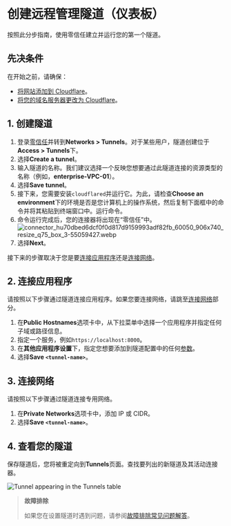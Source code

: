 # 创建远程管理隧道（仪表板）

按照此分步指南，使用零信任建立并运行您的第一个隧道。

## 先决条件

在开始之前，请确保：

- [将网站添加到 Cloudflare](https://developers.cloudflare.com/fundamentals/setup/account-setup/add-site/)。
- [将您的域名服务器更改为 Cloudflare](https://developers.cloudflare.com/dns/zone-setups/full-setup/setup/)。

## 1. 创建隧道

1. 登录[零信任](https://one.dash.cloudflare.com/)并转到**Networks > Tunnels**。对于某些用户，隧道创建位于**Access > Tunnels**下。
2. 选择**Create a tunnel**。
3. 输入隧道的名称。我们建议选择一个反映您想要通过此隧道连接的资源类型的名称（例如，**enterprise-VPC-01**）。
4. 选择**Save tunnel**。
5. 接下来，您需要安装`cloudflared`并运行它。为此，请检查**Choose an environment**下的环境是否是您计算机上的操作系统，然后复制下面框中的命令并将其粘贴到终端窗口中。运行命令。
6. 命令运行完成后，您的连接器将出现在“零信任”中。
![connector_hu70dbed6dcf0f0d817d9159993adf82fb_60050_906x740_resize_q75_box_3-55059427.webp](/img/connector_hu70dbed6dcf0f0d817d9159993adf82fb_60050_906x740_resize_q75_box_3-55059427.webp)
7. 选择**Next**。

接下来的步骤取决于您是要[连接应用程序](#_2-连接应用程序)还是[连接网络](#_3-连接网络)。

## 2. 连接应用程序

请按照以下步骤通过隧道连接应用程序。如果您要连接网络，请跳至[连接网络](#_3-连接网络)部分。

1. 在**Public Hostnames**选项卡中，从下拉菜单中选择一个应用程序并指定任何子域或路径信息。
2. 指定一个服务，例如`https://localhost:8000`。
3. 在**其他应用程序设置**下，指定您想要添加到隧道配置中的任何[参数](/configure-tunnels/origin-configuration/)。
4. 选择**Save `<tunnel-name>`**。

## 3. 连接网络

请按照以下步骤通过隧道连接专用网络。

1. 在**Private Networks**选项卡中，添加 IP 或 CIDR。
2. 选择**Save `<tunnel-name>`**。

## 4. 查看您的隧道

保存隧道后，您将被重定向到**Tunnels**页面。查找要列出的新隧道及其活动连接器。

![Tunnel appearing in the Tunnels table](/img/tunnel-table_hu0aa9e676c90dae20df4b9b6663dad78a_69317_1738x370_resize_q75_box_3-d14a310e.webp)

> **故障排除**
> 
> 如果您在设置隧道时遇到问题，请参阅[故障排除常见问题解答](https://developers.cloudflare.com/cloudflare-one/faq/cloudflare-tunnels-faq/#how-can-i-troubleshoot-a-tunnel-that-was-configured-from-zero-trust)。
